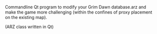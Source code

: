 Commandline Qt program to modify your Grim Dawn database.arz and make the game more challenging (within the confines of proxy placement on the existing map).

(ARZ class written in Qt)